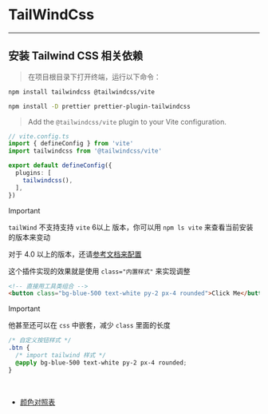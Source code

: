 # TailWindCss

---

## 安装 Tailwind CSS 相关依赖
>在项目根目录下打开终端，运行以下命令：

```bash
npm install tailwindcss @tailwindcss/vite

npm install -D prettier prettier-plugin-tailwindcss
```

> Add the `@tailwindcss/vite` plugin to your Vite configuration.

```ts
// vite.config.ts
import { defineConfig } from 'vite'
import tailwindcss from '@tailwindcss/vite'

export default defineConfig({
  plugins: [
    tailwindcss(),
  ],
})
```



> [!important]
>
> `tailWind` 不支持支持 `vite` 6以上 版本，你可以用 `npm ls vite` 来查看当前安装的版本来变动
>
> 对于 4.0 以上的版本，还请[参考文档来配置](https://tailwindcss.com/docs/installation/using-vite)
>
> 这个插件实现的效果就是使用 `class="内置样式"` 来实现调整

```html
<!-- 直接用工具类组合 -->
<button class="bg-blue-500 text-white py-2 px-4 rounded">Click Me</button>
```

> [!important]
>
> 他甚至还可以在 `css` 中嵌套，减少 `class` 里面的长度

```css
/* 自定义按钮样式 */
.btn {
  /* import tailwind 样式 */
  @apply bg-blue-500 text-white py-2 px-4 rounded;
}
```

<br>

- [颜色对照表](https://tailwindcss.com/docs/colors)